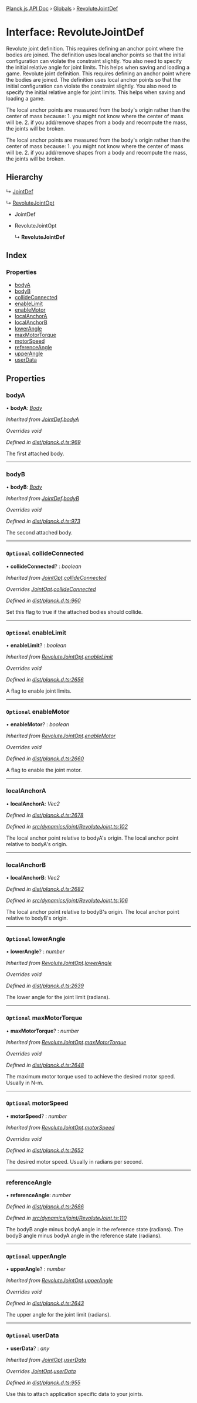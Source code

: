 [Planck.js API Doc](../README.md) › [Globals](../globals.md) › [RevoluteJointDef](revolutejointdef.md)

# Interface: RevoluteJointDef

Revolute joint definition. This requires defining an anchor point where the
bodies are joined. The definition uses local anchor points so that the
initial configuration can violate the constraint slightly. You also need to
specify the initial relative angle for joint limits. This helps when saving
and loading a game.
Revolute joint definition. This requires defining an anchor point where the
bodies are joined. The definition uses local anchor points so that the
initial configuration can violate the constraint slightly. You also need to
specify the initial relative angle for joint limits. This helps when saving
and loading a game.

The local anchor points are measured from the body's origin rather than the
center of mass because: 1. you might not know where the center of mass will
be. 2. if you add/remove shapes from a body and recompute the mass, the
joints will be broken.

The local anchor points are measured from the body's origin rather than the
center of mass because: 1. you might not know where the center of mass will
be. 2. if you add/remove shapes from a body and recompute the mass, the
joints will be broken.

## Hierarchy

  ↳ [JointDef](jointdef.md)

  ↳ [RevoluteJointOpt](revolutejointopt.md)

* JointDef

* RevoluteJointOpt

  ↳ **RevoluteJointDef**

## Index

### Properties

* [bodyA](revolutejointdef.md#bodya)
* [bodyB](revolutejointdef.md#bodyb)
* [collideConnected](revolutejointdef.md#optional-collideconnected)
* [enableLimit](revolutejointdef.md#optional-enablelimit)
* [enableMotor](revolutejointdef.md#optional-enablemotor)
* [localAnchorA](revolutejointdef.md#localanchora)
* [localAnchorB](revolutejointdef.md#localanchorb)
* [lowerAngle](revolutejointdef.md#optional-lowerangle)
* [maxMotorTorque](revolutejointdef.md#optional-maxmotortorque)
* [motorSpeed](revolutejointdef.md#optional-motorspeed)
* [referenceAngle](revolutejointdef.md#referenceangle)
* [upperAngle](revolutejointdef.md#optional-upperangle)
* [userData](revolutejointdef.md#optional-userdata)

## Properties

###  bodyA

• **bodyA**: *[Body](../classes/body.md)*

*Inherited from [JointDef](jointdef.md).[bodyA](jointdef.md#bodya)*

*Overrides void*

*Defined in [dist/planck.d.ts:969](https://github.com/shakiba/planck.js/blob/7e469c4/dist/planck.d.ts#L969)*

The first attached body.

___

###  bodyB

• **bodyB**: *[Body](../classes/body.md)*

*Inherited from [JointDef](jointdef.md).[bodyB](jointdef.md#bodyb)*

*Overrides void*

*Defined in [dist/planck.d.ts:973](https://github.com/shakiba/planck.js/blob/7e469c4/dist/planck.d.ts#L973)*

The second attached body.

___

### `Optional` collideConnected

• **collideConnected**? : *boolean*

*Inherited from [JointOpt](jointopt.md).[collideConnected](jointopt.md#optional-collideconnected)*

*Overrides [JointOpt](jointopt.md).[collideConnected](jointopt.md#optional-collideconnected)*

*Defined in [dist/planck.d.ts:960](https://github.com/shakiba/planck.js/blob/7e469c4/dist/planck.d.ts#L960)*

Set this flag to true if the attached bodies
should collide.

___

### `Optional` enableLimit

• **enableLimit**? : *boolean*

*Inherited from [RevoluteJointOpt](revolutejointopt.md).[enableLimit](revolutejointopt.md#optional-enablelimit)*

*Overrides void*

*Defined in [dist/planck.d.ts:2656](https://github.com/shakiba/planck.js/blob/7e469c4/dist/planck.d.ts#L2656)*

A flag to enable joint limits.

___

### `Optional` enableMotor

• **enableMotor**? : *boolean*

*Inherited from [RevoluteJointOpt](revolutejointopt.md).[enableMotor](revolutejointopt.md#optional-enablemotor)*

*Overrides void*

*Defined in [dist/planck.d.ts:2660](https://github.com/shakiba/planck.js/blob/7e469c4/dist/planck.d.ts#L2660)*

A flag to enable the joint motor.

___

###  localAnchorA

• **localAnchorA**: *Vec2*

*Defined in [dist/planck.d.ts:2678](https://github.com/shakiba/planck.js/blob/7e469c4/dist/planck.d.ts#L2678)*

*Defined in [src/dynamics/joint/RevoluteJoint.ts:102](https://github.com/shakiba/planck.js/blob/7e469c4/src/dynamics/joint/RevoluteJoint.ts#L102)*

The local anchor point relative to bodyA's origin.
The local anchor point relative to bodyA's origin.

___

###  localAnchorB

• **localAnchorB**: *Vec2*

*Defined in [dist/planck.d.ts:2682](https://github.com/shakiba/planck.js/blob/7e469c4/dist/planck.d.ts#L2682)*

*Defined in [src/dynamics/joint/RevoluteJoint.ts:106](https://github.com/shakiba/planck.js/blob/7e469c4/src/dynamics/joint/RevoluteJoint.ts#L106)*

The local anchor point relative to bodyB's origin.
The local anchor point relative to bodyB's origin.

___

### `Optional` lowerAngle

• **lowerAngle**? : *number*

*Inherited from [RevoluteJointOpt](revolutejointopt.md).[lowerAngle](revolutejointopt.md#optional-lowerangle)*

*Overrides void*

*Defined in [dist/planck.d.ts:2639](https://github.com/shakiba/planck.js/blob/7e469c4/dist/planck.d.ts#L2639)*

The lower angle for the joint limit (radians).

___

### `Optional` maxMotorTorque

• **maxMotorTorque**? : *number*

*Inherited from [RevoluteJointOpt](revolutejointopt.md).[maxMotorTorque](revolutejointopt.md#optional-maxmotortorque)*

*Overrides void*

*Defined in [dist/planck.d.ts:2648](https://github.com/shakiba/planck.js/blob/7e469c4/dist/planck.d.ts#L2648)*

The maximum motor torque used to achieve the desired motor speed. Usually
in N-m.

___

### `Optional` motorSpeed

• **motorSpeed**? : *number*

*Inherited from [RevoluteJointOpt](revolutejointopt.md).[motorSpeed](revolutejointopt.md#optional-motorspeed)*

*Overrides void*

*Defined in [dist/planck.d.ts:2652](https://github.com/shakiba/planck.js/blob/7e469c4/dist/planck.d.ts#L2652)*

The desired motor speed. Usually in radians per second.

___

###  referenceAngle

• **referenceAngle**: *number*

*Defined in [dist/planck.d.ts:2686](https://github.com/shakiba/planck.js/blob/7e469c4/dist/planck.d.ts#L2686)*

*Defined in [src/dynamics/joint/RevoluteJoint.ts:110](https://github.com/shakiba/planck.js/blob/7e469c4/src/dynamics/joint/RevoluteJoint.ts#L110)*

The bodyB angle minus bodyA angle in the reference state (radians).
The bodyB angle minus bodyA angle in the reference state (radians).

___

### `Optional` upperAngle

• **upperAngle**? : *number*

*Inherited from [RevoluteJointOpt](revolutejointopt.md).[upperAngle](revolutejointopt.md#optional-upperangle)*

*Overrides void*

*Defined in [dist/planck.d.ts:2643](https://github.com/shakiba/planck.js/blob/7e469c4/dist/planck.d.ts#L2643)*

The upper angle for the joint limit (radians).

___

### `Optional` userData

• **userData**? : *any*

*Inherited from [JointOpt](jointopt.md).[userData](jointopt.md#optional-userdata)*

*Overrides [JointOpt](jointopt.md).[userData](jointopt.md#optional-userdata)*

*Defined in [dist/planck.d.ts:955](https://github.com/shakiba/planck.js/blob/7e469c4/dist/planck.d.ts#L955)*

Use this to attach application specific data to your joints.
